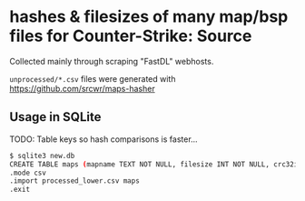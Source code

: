 # hashes & filesizes of many map/bsp files for Counter-Strike: Source

Collected mainly through scraping "FastDL" webhosts.

`unprocessed/*.csv` files were generated with https://github.com/srcwr/maps-hasher

## Usage in SQLite
TODO: Table keys so hash comparisons is faster...
```bash
$ sqlite3 new.db
CREATE TABLE maps (mapname TEXT NOT NULL, filesize INT NOT NULL, crc32ieee TEXT NOT NULL, md5 TEXT NOT NULL, sha1 TEXT NOT NULL, sha2_256 TEXT NOT NULL, sha2_512 TEXT NOT NULL, sha3_512 TEXT NOT NULL);
.mode csv
.import processed_lower.csv maps
.exit
```
